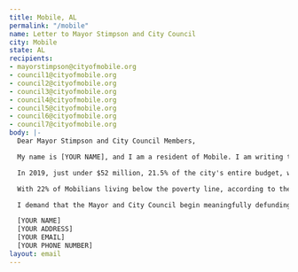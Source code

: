 ```yaml
---
title: Mobile, AL
permalink: "/mobile"
name: Letter to Mayor Stimpson and City Council
city: Mobile
state: AL
recipients:
- mayorstimpson@cityofmobile.org
- council1@cityofmobile.org
- council2@cityofmobile.org
- council3@cityofmobile.org
- council4@cityofmobile.org
- council5@cityofmobile.org
- council6@cityofmobile.org
- council7@cityofmobile.org
body: |-
  Dear Mayor Stimpson and City Council Members,

  My name is [YOUR NAME], and I am a resident of Mobile. I am writing today to urge you to advocate for a meaningful reallocation of the city's expenditures: away from policing, and towards social programs and resources that our community desperately needs.

  In 2019, just under $52 million, 21.5% of the city's entire budget, went to the MPD. According to the proposed 2020 city budget, that amount is set to increase by nearly $6 Million. The Mayor's Neighborhood Development Program, by contrast--responsible for the city's homeless and low-to-moderate income housing--has a total budget of about $1.5 Million this year, less than 1% of the total city budget.

  With 22% of Mobilians living below the poverty line, according to the US Census Bureau, and surging unemployment due to COVID-19, the question, then, for the leaders of Mobile, is how do we want to address these issues? By devoting our time, energy, and resources to building a better community and addressing our actual societal needs, or by putting more cops with more weapons on the street, and letting them deal with it? The latter answer may have been more convenient in the past, but I believe we, as a city, must look to the future.

  I demand that the Mayor and City Council begin meaningfully defunding the Mobile Police Department and re-allocate those funds to programs proven to more effectively promote a safe, healthy, and equitable community: affordable housing programs, substance abuse services, and mental health services, among others. I demand a budget that reflects the actual needs of our community.

  [YOUR NAME]
  [YOUR ADDRESS]
  [YOUR EMAIL]
  [YOUR PHONE NUMBER]
layout: email
---
```


